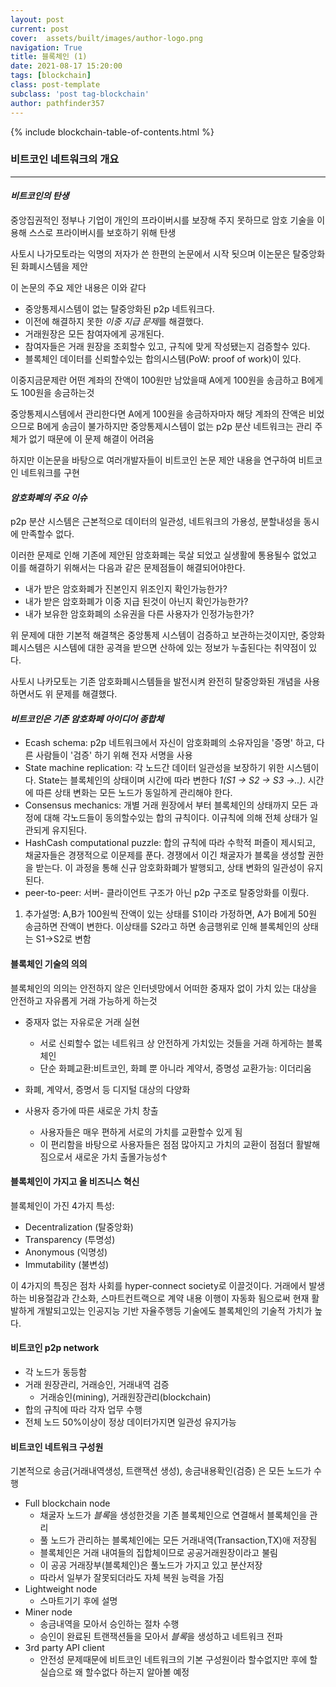 ```yaml
---
layout: post
current: post
cover:  assets/built/images/author-logo.png
navigation: True
title: 블록체인 (1)
date: 2021-08-17 15:20:00
tags: [blockchain]
class: post-template
subclass: 'post tag-blockchain'
author: pathfinder357
---
```

{% include blockchain-table-of-contents.html %}


### 비트코인 네트워크의 개요
***

#### *비트코인의 탄생*

중앙집권적인 정부나 기업이 개인의 프라이버시를 보장해 주지 못하므로 암호 기술을 이용해 스스로 프라이버시를 보호하기 위해 탄생

사토시 나가모토라는 익명의 저자가 쓴 한편의 논문에서 시작 됫으며 이논문은 탈중앙화된 화폐시스템을 제안

이 논문의 주요 제안 내용은 이와 같다

* 중앙통제시스템이 없는 탈중앙화된 p2p 네트워크다.
* 이전에 해결하지 못한 *이중 지급 문제*를 해결했다.
* 거래원장은 모든 참여자에게 공개된다.
* 참여자들은 거래 원장을 조회할수 있고, 규칙에 맞게 작성됐는지 검증할수 있다.
* 블록체인 데이터를 신뢰할수있는 합의시스템(PoW: proof of work)이 있다.

이중지금문제란 어떤 계좌의 잔액이 100원만 남았을때 A에게 100원을 송금하고 B에게도 100원을 송금하는것

중앙통제시스템에서 관리한다면 A에게 100원을 송금하자마자 해당 계좌의 잔액은 비었으므로 B에게 송금이 불가하지만
중앙통제시스템이 없는 p2p 분산 네트워크는 관리 주체가 없기 때문에 이 문제 해결이 어려움

하지만 이논문을 바탕으로 여러개발자들이 비트코인 논문 제안 내용을 연구하여 비트코인 네트워크를 구현


#### *암호화폐의 주요 이슈*

p2p 분산 시스템은 근본적으로 데이터의 일관성, 네트워크의 가용성, 분할내성을 동시에 만족할수 없다.

이러한 문제로 인해 기존에 제안된 암호화폐는 묵살 되었고 실생활에 통용될수 없었고 이를 해결하기 위해서는
다음과 같은 문제점들이 해결되어야한다.

* 내가 받은 암호화폐가 진본인지 위조인지 확인가능한가?
* 내가 받은 암호화폐가 이중 지급 된것이 아닌지 확인가능한가?
* 내가 보유한 암호화폐의 소유권을 다른 사용자가 인정가능한가?

위 문제에 대한 기본적 해결책은 중앙통제 시스템이 검증하고 보관하는것이지만, 중앙화폐시스템은 시스템에 대한 공격을 받으면 산하에 있는 정보가 누출된다는 취약점이 있다.

사토시 나카모토는 기존 암호화폐시스템들을 발전시켜 완전히 탈중앙화된 개념을 사용하면서도 위 문제를 해결했다.

#### *비트코인은 기존 암호화페 아이디어 종합체*

* Ecash schema: p2p 네트워크에서 자신이 암호화폐의 소유자임을 '증명' 하고, 다른 사람들이 '검증' 하기 위해 전자 서명을 사용
* State machine replication: 각 노드간 데이터 일관성을 보장하기 위한 시스템이다. State는 블록체인의 상태이며 시간에 따라 변한다 *1(S1 -> S2 -> S3 ->..)*. 시간에 따른 상태 변화는 모든 노드가 동일하게 관리해야 한다.
* Consensus mechanics: 개별 거래 원장에서 부터 블록체인의 상태까지 모든 과정에 대해 각노드들이 동의할수있는 합의 규칙이다. 이규칙에 의해 전체 상태가 일관되게 유지된다.
* HashCash computational puzzle: 합의 규칙에 따라 수학적 퍼즐이 제시되고, 채굴자들은 경쟁적으로 이문제를 푼다. 경쟁에서 이긴 채굴자가 블록을 생성할 권한을 받는다. 이 과정을 통해 신규 암호화화폐가 발행되고, 상태 변화의 일관성이 유지된다.
* peer-to-peer: 서버- 클라이언트 구조가 아닌 p2p 구조로 탈중앙화를 이뤘다.

1. 추가설명: A,B가 100원씩 잔액이 있는 상태를 S1이라 가정하면, A가 B에게 50원 송금하면 잔액이 변한다. 이상태를 S2라고 하면 송금행위로 인해 블록체인의 상태는 S1->S2로 변함

#### 블록체인 기술의 의의

블록체인의 의의는 안전하지 않은 인터넷망에서 어떠한 중재자 없이 가치 있는 대상을 안전하고 자유롭게 거래 가능하게 하는것

* 중재자 없는 자유로운 거래 실현
    * 서로 신뢰할수 없는 네트워크 상 안전하게 가치있는 것들을 거래 하게하는 블록체인
    * 단순 화폐교환:비트코인, 화폐 뿐 아니라 계약서, 증명성 교환가능: 이더리움
    
* 화폐, 계약서, 증명서 등 디지털 대상의 다양화

* 사용자 증가에 따른 새로운 가치 창출
    * 사용자들은 매우 편하게 서로의 가치를 교환할수 있게 됨
    * 이 편리함을 바탕으로 사용자들은 점점 많아지고 가치의 교환이 점점더 활발해 짐으로서 새로운 가치 출몰가능성↑

#### 블록체인이 가지고 올 비즈니스 혁신

블록체인이 가진 4가지 특성:
* Decentralization (탈중앙화)
* Transparency (투명성)
* Anonymous (익명성)
* Immutability (불변성)

이 4가지의 특징은 점차 사회를 hyper-connect society로 이끌것이다. 거래에서 발생하는 비용절감과 간소화, 스마트컨트랙으로 계약 내용 이행이 자동화 됨으로써 현재 활발하게 개발되고있는 인공지능 기반 자율주행등 기술에도 블록체인의 기술적 가치가 높다.

#### 비트코인 p2p network

* 각 노드가 동등함
* 거래 원장관리, 거래승인, 거래내역 검증
  * 거래승인(mining), 거래원장관리(blockchain)
* 합의 규칙에 따라 각자 업무 수행
* 전체 노드 50%이상이 정상 데이터가지면 일관성 유지가능

#### 비트코인 네트워크 구성원

기본적으로 송금(거래내역생성, 트랜잭션 생성), 송금내용확인(검증) 은 모든 노드가 수행

* Full blockchain node
  * 채굴자 노드가 *블록*을 생성한것을 기존 블록체인으로 연결해서 블록체인을 관리
  * 풀 노드가 관리하는 블록체인에는 모든 거래내역(Transaction,TX)애 저장됨
  * 블록체인은 거래 내여들의 집합체이므로 공공거래원장이라고 불림
  * 이 공공 거래장부(블록체인)은 풀노드가 가지고 있고 분산저장
  * 따라서 일부가 잘못되더라도 자체 복원 능력을 가짐
* Lightweight node
  * 스마트기기 후에 설명
* Miner node
  * 송금내역을 모아서 승인하는 절차 수행
  * 승인이 완료된 트랜잭션들을 모아서 *블록*을 생성하고 네트워크 전파
* 3rd party API client
  * 안전성 문제때문에 비트코인 네트워크의 기본 구성원이라 할수없지만 후에 할 실습으로 왜 할수없다 하는지 알아볼 예정
  






